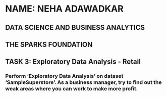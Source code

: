 # NAME: NEHA ADAWADKAR
## DATA SCIENCE AND BUSINESS ANALYTICS 
## THE SPARKS FOUNDATION
## TASK 3:  Exploratory Data Analysis - Retail
### Perform ‘Exploratory Data Analysis’ on dataset ‘SampleSuperstore’. As a business manager, try to find out the weak areas where you can work to make more profit.
